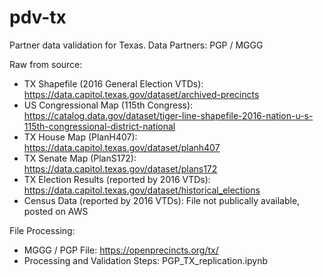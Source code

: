 # pdv-tx
Partner data validation for Texas. Data Partners: PGP / MGGG

Raw from source:
- TX Shapefile (2016 General Election VTDs): https://data.capitol.texas.gov/dataset/archived-precincts
- US Congressional Map (115th Congress): https://catalog.data.gov/dataset/tiger-line-shapefile-2016-nation-u-s-115th-congressional-district-national
- TX House Map (PlanH407): https://data.capitol.texas.gov/dataset/planh407
- TX Senate Map (PlanS172): https://data.capitol.texas.gov/dataset/plans172
- TX Election Results (reported by 2016 VTDs): https://data.capitol.texas.gov/dataset/historical_elections
- Census Data (reported by 2016 VTDs): File not publically available, posted on AWS
    
File Processing:
- MGGG / PGP  File: https://openprecincts.org/tx/
- Processing and Validation Steps: PGP_TX_replication.ipynb
